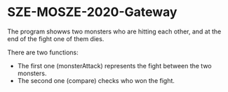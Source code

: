 # SZE-MOSZE-2020-Gateway

The program showws two monsters who are hitting each other, and at the end of the fight one of them dies.

There are two functions: 
  * The first one (monsterAttack) represents the fight between the two monsters.
  * The second one (compare) checks who won the fight.
